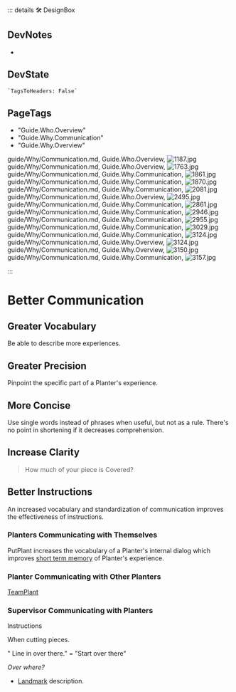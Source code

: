 ::: details 🛠 <dev>DesignBox</dev>

## DevNotes

-

## DevState

```py
`TagsToHeaders: False`
```

<h2>PageTags</h2>

- "Guide.Who.Overview"
- "Guide.Why.Communication"
- "Guide.Why.Overview"

guide/Why/Communication.md, <dev>Guide.Who.Overview</dev>, ![1187.jpg](/PaperPhoto/1187.jpg)
guide/Why/Communication.md, <dev>Guide.Who.Overview</dev>, ![1763.jpg](/PaperPhoto/1763.jpg)
guide/Why/Communication.md, <dev>Guide.Why.Communication</dev>, ![1861.jpg](/PaperPhoto/1861.jpg)
guide/Why/Communication.md, <dev>Guide.Why.Communication</dev>, ![1870.jpg](/PaperPhoto/1870.jpg)
guide/Why/Communication.md, <dev>Guide.Why.Communication</dev>, ![2081.jpg](/PaperPhoto/2081.jpg)
guide/Why/Communication.md, <dev>Guide.Who.Overview</dev>, ![2495.jpg](/PaperPhoto/2495.jpg)
guide/Why/Communication.md, <dev>Guide.Why.Communication</dev>, ![2861.jpg](/PaperPhoto/2861.jpg)
guide/Why/Communication.md, <dev>Guide.Why.Communication</dev>, ![2946.jpg](/PaperPhoto/2946.jpg)
guide/Why/Communication.md, <dev>Guide.Why.Communication</dev>, ![2955.jpg](/PaperPhoto/2955.jpg)
guide/Why/Communication.md, <dev>Guide.Why.Communication</dev>, ![3029.jpg](/PaperPhoto/3029.jpg)
guide/Why/Communication.md, <dev>Guide.Why.Communication</dev>, ![3124.jpg](/PaperPhoto/3124.jpg)
guide/Why/Communication.md, <dev>Guide.Why.Overview</dev>, ![3124.jpg](/PaperPhoto/3124.jpg)
guide/Why/Communication.md, <dev>Guide.Why.Overview</dev>, ![3150.jpg](/PaperPhoto/3150.jpg)
guide/Why/Communication.md, <dev>Guide.Why.Communication</dev>, ![3157.jpg](/PaperPhoto/3157.jpg)

:::

# <beta>Better Communication</beta>

## Greater Vocabulary

Be able to describe more experiences.

## Greater Precision

Pinpoint the specific part of a Planter's experience.

## More Concise

Use single words instead of phrases when useful, but not as a rule. There's no point in shortening if it decreases comprehension.

## Increase Clarity
>
> How much of your piece is Covered?

## Better Instructions

An increased vocabulary and standardization of communication improves the effectiveness of instructions.

### Planters Communicating with Themselves

PutPlant increases the vocabulary of a Planter's internal dialog which improves [short term memory](/reference/Neuro/Memory/ShortTermMemory) of Planter's experience.

### Planter Communicating with Other Planters

[TeamPlant](/reference/Via/TeamPlant/Overview)

### Supervisor Communicating with Planters

Instructions

When cutting pieces.

" Line in over there." = "Start over there"

*Over where?*

- [Landmark](/reference/Via/ViaGeometry/ViaPoint/Overview) description.
